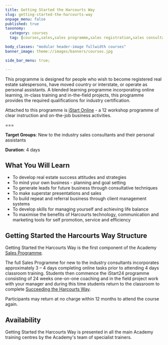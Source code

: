 ```yaml
---
title: Getting Started the Harcourts Way
slug: getting-started-the-harcourts-way
onpage_menu: false
published: true
taxonomy:
  category: courses
  tag: [courses,sales,sales programme,sales registration,sales consultants,administrators,buyer assistants,personal assistants]

body_classes: "modular header-image fullwidth courses"
banner_image: theme://images/banners/courses.jpg

side_bar_menu: true;

---
```


This programme is designed for people who wish to become registered real estate salespersons, have moved country or interstate, or operate as personal assistants. A blended learning programme incorporating online learning, in-class training and in-the-field projects, this programme provides the required qualifications for industry certification.

Attached to this programme is [iStart Online](/courses/sales/istart) - a 12 workshop programme of clear instruction and on-the-job business activities.

===

**Target Groups**: New to the industry sales consultants and their personal assistants

**Duration**: 4 days

## What You Will Learn
- To develop real estate success attitudes and strategies
- To mind your own business - planning and goal setting
- To generate leads for future business through consultative techniques
- To make superstar presentations and sales
- To build repeat and referral business through client management systems
- To develop skills for managing yourself and achieving life balance
- To maximise the benefits of Harcourts technology, communication and marketing tools for self promotion, service and efficiency

## Getting Started the Harcourts Way Structure
Getting Started the Harcourts Way is the first component of the Academy [Sales Programme](/courses/sales/sales-programme).

The full Sales Programme for new to the industry consultants incorporates approximately 3 – 4 days completing online tasks prior to attending 4 days classroom training. Students then commence the iStart24 programme consisting of 24 weeks one-on-one coaching and in the field project work with your manager and during this time students return to the classroom to complete [Succeeding the Harcourts Way](/courses/sales/sales-programme/succeeding-the-harcourts-way).

Participants may return at no charge within 12 months to attend the course again.

## Availability
Getting Started the Harcourts Way is presented in all the main Academy training centres by the Academy's team of specialist trainers.
